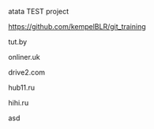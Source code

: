 atata TEST project

https://github.com/kempelBLR/git_training

tut.by

onliner.uk

drive2.com

hub11.ru

hihi.ru

asd
